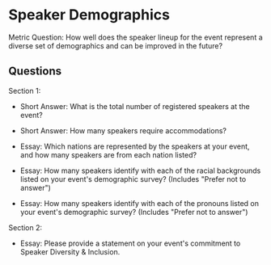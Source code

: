 # Speaker Demographics

Metric Question: How well does the speaker lineup for the event represent a diverse set of demographics and can be improved in the future?

## Questions

Section 1:
* Short Answer: What is the total number of registered speakers at the event?
 
* Short Answer: How many speakers require accommodations?
  
* Essay: Which nations are represented by the speakers at your event, and how many speakers are from each nation listed?
    
* Essay: How many speakers identify with each of the racial backgrounds listed on your event's demographic survey? (Includes "Prefer not to answer")
    
* Essay: How many speakers identify with each of the pronouns listed on your event's demographic survey? (Includes "Prefer not to answer")

Section 2:
* Essay: Please provide a statement on your event's commitment to Speaker Diversity & Inclusion.
